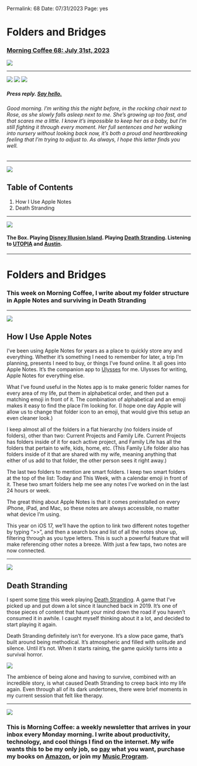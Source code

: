 
Permalink: 68
Date: 07/31/2023
Page: yes

# Folders and Bridges

### [Morning Coffee 68: July 31st, 2023][1]

![][image-1]

---- 

![][image-2]
![][image-3]
![][image-4]

##### Press reply. [Say hello.][2]

###### Good morning. I’m writing this the night before, in the rocking chair next to Rose, as she slowly falls asleep next to me. She’s growing up too fast, and that scares me a little. I know it’s impossible to keep her as a baby, but I’m still fighting it through every moment. Her full sentences and her walking into nursery without looking back now, it’s both a proud and heartbreaking feeling that I’m trying to adjust to. As always, I hope this letter finds you well.

---- 

![][image-5]

## Table of Contents

1. How I Use Apple Notes
2. Death Stranding

---- 

![][image-6]

#### The Box. Playing [Disney Illusion Island][3]. Playing [Death Stranding][4]. Listening to [UTOPIA][5] and [Austin][6].

---- 

# Folders and Bridges

### This week on Morning Coffee, I write about my folder structure in Apple Notes and surviving in Death Stranding

---- 

![][image-7]

## How I Use Apple Notes

I’ve been using Apple Notes for years as a place to quickly store any and everything. Whether it’s something I need to remember for later, a trip I’m planning, presents I need to buy, or things I’ve found online. It all goes into Apple Notes. It’s the companion app to [Ulysses][7] for me. Ulysses for writing, Apple Notes for everything else. 

What I’ve found useful in the Notes app is to make generic folder names for every area of my life, put them in alphabetical order, and then put a matching emoji in front of it. The combination of alphabetical and an emoji makes it easy to find the place I’m looking for. (I hope one day Apple will allow us to change that folder icon to an emoji, that would give this setup an even cleaner look.)

I keep almost all of the folders in a flat hierarchy (no folders inside of folders), other than two: Current Projects and Family Life. Current Projects has folders inside of it for each active project, and Family Life has all the folders that pertain to wife, kids, home, etc. (This Family Life folder also has folders inside of it that are shared with my wife, meaning anything that either of us add to that folder, the other person sees it right away.)

The last two folders to mention are smart folders. I keep two smart folders at the top of the list: Today and This Week, with a calendar emoji in front of it. These two smart folders help me see any notes I’ve worked on in the last 24 hours or week.

The great thing about Apple Notes is that it comes preinstalled on every iPhone, iPad, and Mac, so these notes are always accessible, no matter what device I’m using.

This year on iOS 17, we’ll have the option to link two different notes together by typing “\>\>”, and then a search box and list of all the notes show up, filtering through as you type letters. This is such a powerful feature that will make referencing other notes a breeze. With just a few taps, two notes are now connected. 

---- 

![][image-8]

## Death Stranding

I spent some [time][8] this week playing [Death Stranding][9]. A game that I’ve picked up and put down a lot since it launched back in 2019. It’s one of those pieces of content that haunt your mind down the road if you haven’t consumed it in awhile. I caught myself thinking about it a lot, and decided to start playing it again.

Death Stranding definitely isn’t for everyone. It’s a slow pace game, that’s built around being methodical. It’s atmospheric and filled with solitude and silence. Until it’s not. When it starts raining, the game quickly turns into a survival horror.

![][image-9]

The ambience of being alone and having to survive, combined with an incredible story, is what caused Death Stranding to creep back into my life again. Even through all of its dark undertones, there were brief moments in my current session that felt like therapy. 

---- 

![][image-10]

### This is Morning Coffee: a weekly newsletter that arrives in your inbox every Monday morning. I write about productivity, technology, and cool things I find on the internet. My wife wants this to be my only job, so [pay][10] what you want, purchase my books on [Amazon][11], or join my [Music Program][12].

[1]:	https://nashp.com/073123
[2]:	mailto:nashp@me.com
[3]:	https://youtu.be/Q07QPHNz2pY
[4]:	https://youtu.be/EV53lnCzP1w
[5]:	https://music.apple.com/us/album/utopia/1699712635
[6]:	https://music.apple.com/us/album/austin/1688021170
[7]:	https://apps.apple.com/us/app/ulysses-writing-app/id1225570693
[8]:	http://twitch.tv/nashpdotcom
[9]:	https://youtu.be/EV53lnCzP1w
[10]:	https://buy.stripe.com/fZe4jqd135LRc4U4gj
[11]:	https://www.amazon.com/dp/B0CQQG3JCF?binding=paperback&ref=dbs_dp_awt_sb_pc_tpbk
[12]:	https://patreon.com/nashp

[image-1]:	https://nashp.com/_media/mc.gif
[image-2]:	https://i.imgur.com/KYRqaFb.jpg
[image-3]:	https://i.imgur.com/N5LRFkz.jpg
[image-4]:	https://i.imgur.com/OYxGPXl.jpg
[image-5]:	https://i.imgur.com/eO2hcg2.jpg
[image-6]:	https://blotcdn.com/blog_7d9c6729f90a4fd68ca68a09e88009f0/_image_cache/7cf7610f-df38-435d-8654-200d185511c1.gif
[image-7]:	https://i.imgur.com/TO0qXR4.jpg
[image-8]:	https://i.imgur.com/D039xNu.jpg
[image-9]:	https://i.imgur.com/iDnycEO.jpg
[image-10]:	https://i.imgur.com/MwejBou.jpg
